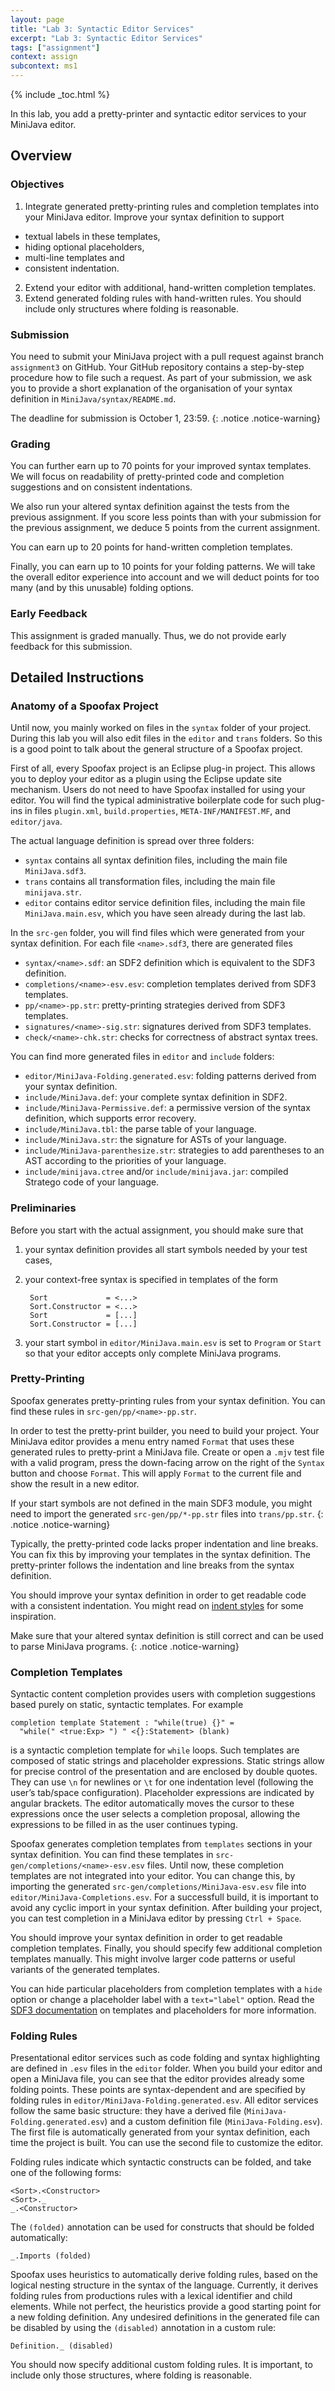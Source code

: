 ```yaml
---
layout: page
title: "Lab 3: Syntactic Editor Services"
excerpt: "Lab 3: Syntactic Editor Services"
tags: ["assignment"]
context: assign
subcontext: ms1
---
```


{% include _toc.html %}

In this lab, you add a pretty-printer and syntactic editor services to your MiniJava editor.

## Overview

### Objectives

1. Integrate generated pretty-printing rules and completion templates into your MiniJava editor.
Improve your syntax definition to support
  * textual labels in these templates,
  * hiding optional placeholders,
  * multi-line templates and
  * consistent indentation.
2. Extend your editor with additional, hand-written completion templates.
3. Extend generated folding rules with hand-written rules.
You should include only structures where folding is reasonable.

### Submission

You need to submit your MiniJava project with a pull request against branch `assignment3` on GitHub.
Your GitHub repository contains a step-by-step procedure how to file such a request.
As part of your submission, we ask you to provide a short explanation of the organisation of your syntax definition in `MiniJava/syntax/README.md`.

The deadline for submission is October 1, 23:59.
{: .notice .notice-warning}

### Grading

You can further earn up to 70 points for your improved syntax templates.
We will focus on readability of pretty-printed code and completion suggestions and
on consistent indentations.

We also run your altered syntax definition against the tests from the previous assignment.
If you score less points than with your submission for the previous assignment, we deduce 5 points from the current assignment.

You can earn up to 20 points for hand-written completion templates.

Finally, you can earn up to 10 points for your folding patterns.
We will take the overall editor experience into account and
we will deduct points for too many (and by this unusable) folding options.

### Early Feedback

This assignment is graded manually. Thus, we do not provide early feedback for this submission.

## Detailed Instructions

### Anatomy of a Spoofax Project

Until now, you mainly worked on files in the `syntax` folder of your project.
During this lab you will also edit files in the `editor` and `trans` folders.
So this is a good point to talk about the general structure of a Spoofax project.

First of all, every Spoofax project is an Eclipse plug-in project.
This allows you to deploy your editor as a plugin using the Eclipse update site mechanism.
Users do not need to have Spoofax installed for using your editor.
You will find the typical administrative boilerplate code for such plug-ins in files
`plugin.xml`, `build.properties`, `META-INF/MANIFEST.MF`, and `editor/java`.

The actual language definition is spread over three folders:

* `syntax` contains all syntax definition files, including the main file `MiniJava.sdf3`.
* `trans` contains all transformation files, including the main file `minijava.str`.
* `editor` contains editor service definition files, including the main file `MiniJava.main.esv`,
  which you have seen already during the last lab.

In the `src-gen` folder, you will find files which were generated from your syntax definition.
For each file `<name>.sdf3`, there are generated files

* `syntax/<name>.sdf`: an SDF2 definition which is equivalent to the SDF3 definition.
* `completions/<name>-esv.esv`: completion templates derived from SDF3 templates.
* `pp/<name>-pp.str`: pretty-printing strategies derived from SDF3 templates.
* `signatures/<name>-sig.str`: signatures derived from SDF3 templates.
* `check/<name>-chk.str`: checks for correctness of abstract syntax trees.

You can find more generated files in `editor` and `include` folders:

* `editor/MiniJava-Folding.generated.esv`: folding patterns derived from your syntax definition.
* `include/MiniJava.def`: your complete syntax definition in SDF2.
* `include/MiniJava-Permissive.def`: a permissive version of the syntax definition, which supports error recovery.
* `include/MiniJava.tbl`: the parse table of your language.
* `include/MiniJava.str`: the signature for ASTs of your language.
* `include/MiniJava-parenthesize.str`: strategies to add parentheses to an AST according to the priorities of your language.
* `include/minijava.ctree` and/or `include/minijava.jar`: compiled Stratego code of your language.

### Preliminaries

Before you start with the actual assignment, you should make sure that

1. your syntax definition provides all start symbols needed by your test cases,
2. your context-free syntax is specified in templates of the form

        Sort             = <...>
        Sort.Constructor = <...>
        Sort             = [...]
        Sort.Constructor = [...]

3. your start symbol in `editor/MiniJava.main.esv` is set to `Program` or `Start` so that your editor accepts only complete MiniJava programs.

### Pretty-Printing

Spoofax generates pretty-printing rules from your syntax definition.
You can find these rules in `src-gen/pp/<name>-pp.str`.

In order to test the pretty-print builder, you need to build your project.
Your MiniJava editor provides a menu entry named `Format` that uses these generated rules to pretty-print a MiniJava file.
Create or open a `.mjv` test file with a valid program, press the down-facing arrow on the right of the `Syntax` button and choose `Format`.
This will apply `Format` to the current file and show the result in a new editor.

If your start symbols are not defined in the main SDF3 module, you might need to import the generated `src-gen/pp/*-pp.str` files into `trans/pp.str`.
{: .notice .notice-warning}

Typically, the pretty-printed code lacks proper indentation and line breaks.
You can fix this by improving your templates in the syntax definition.
The pretty-printer follows the indentation and line breaks from the syntax definition.

You should improve your syntax definition in order to get readable code with a consistent indentation.
You might read on [indent styles](http://en.wikipedia.org/wiki/Indent_style) for some inspiration.

Make sure that your altered syntax definition is still correct and can be used to parse MiniJava programs.
{: .notice .notice-warning}

### Completion Templates

Syntactic content completion provides users with completion suggestions based purely on static, syntactic templates.
For example

```
completion template Statement : "while(true) {}" =
  "while(" <true:Exp> ") " <{}:Statement> (blank)  
```

is a syntactic completion template for `while` loops.
Such templates are composed of static strings and placeholder expressions.
Static strings allow for precise control of the presentation and are enclosed by double quotes.
They can use `\n` for newlines or `\t` for one indentation level (following the user’s tab/space configuration).
Placeholder expressions are indicated by angular brackets.
The editor automatically moves the cursor to these expressions once the user selects a completion proposal,
allowing the expressions to be filled in as the user continues typing.

Spoofax generates completion templates from `templates` sections in your syntax definition.
You can find these templates in `src-gen/completions/<name>-esv.esv` files.
Until now, these completion templates are not integrated into your editor.
You can change this, by importing the generated `src-gen/completions/MiniJava-esv.esv` file into `editor/MiniJava-Completions.esv`.
For a successfull build, it is important to avoid any cyclic import in your syntax definition.
After building your project, you can test completion in a MiniJava editor by pressing `Ctrl + Space`.

You should improve your syntax definition in order to get readable completion templates.
Finally, you should specify few additional completion templates manually.
This might involve larger code patterns or useful variants of the generated templates.

You can hide particular placeholders from completion templates with a `hide` option or
change a placeholder label with a `text="label"` option.
Read the [SDF3 documentation](http://metaborg.org/sdf3/) on templates and placeholders for more information.

### Folding Rules

Presentational editor services such as code folding and syntax highlighting are defined
in `.esv` files in the `editor` folder.
When you build your editor and open a MiniJava file, you can see that the editor provides already some folding points.
These points are syntax-dependent and are specified by folding rules in `editor/MiniJava-Folding.generated.esv`.
All editor services follow the same basic structure:
they have a derived file (`MiniJava-Folding.generated.esv`)
and a custom definition file (`MiniJava-Folding.esv`).
The first file is automatically generated from your syntax definition, each time the project is built.
You can use the second file to customize the editor.

Folding rules indicate which syntactic constructs can be folded, and take one of the following forms:

```
<Sort>.<Constructor>
<Sort>._
_.<Constructor>
```

The `(folded)` annotation can be used for constructs that should be folded automatically:

```
_.Imports (folded)
```

Spoofax uses heuristics to automatically derive folding rules,
 based on the logical nesting structure in the syntax of the language.
Currently, it derives folding rules from productions rules with a lexical identifier and child elements.
While not perfect, the heuristics provide a good starting point for a new folding definition.
Any undesired definitions in the generated file can be disabled
 by using the `(disabled)` annotation in a custom rule:

```
Definition._ (disabled)
```

You should now specify additional custom folding rules.
It is important, to include only those structures, where folding is reasonable.


